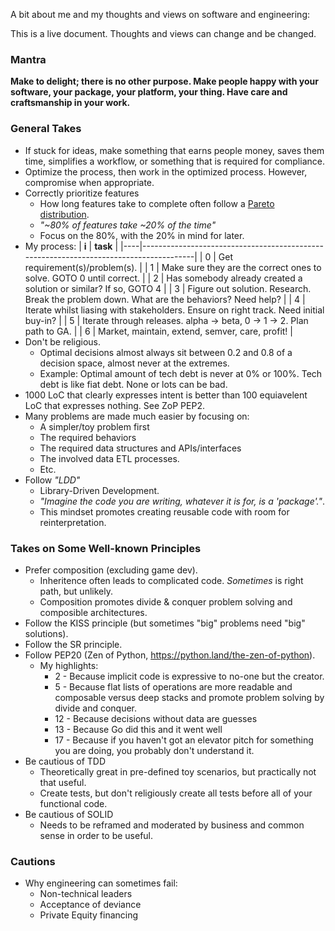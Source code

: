 A bit about me and my thoughts and views on software and engineering:

This is a live document. Thoughts and views can change and be changed.

### Mantra

**Make to delight; there is no other purpose. Make people happy with your software, your package, your platform, your thing. Have care and craftsmanship in your work.**

### General Takes

* If stuck for ideas, make something that earns people money, saves them time, simplifies a workflow, or something that is required for compliance.
* Optimize the process, then work in the optimized process. However, compromise when appropriate.
* Correctly prioritize features
  * How long features take to complete often follow a [Pareto distribution](https://en.wikipedia.org/wiki/Pareto_distribution).
  * *"~80% of features take ~20% of the time"*
  * Focus on the 80%, with the 20% in mind for later.
* My process:
  | **i** | **task**                                                                           |
  |----|---------------------------------------------------------------------------------------|
  | 0  | Get requirement(s)/problem(s).                                                        |
  | 1  | Make sure they are the correct ones to solve. GOTO 0 until correct.                   |
  | 2  | Has somebody already created a solution or similar? If so, GOTO 4                     |
  | 3  | Figure out solution. Research. Break the problem down. What are the behaviors? Need help? |
  | 4  | Iterate whilst liasing with stakeholders. Ensure on right track. Need initial buy-in? |
  | 5  | Iterate through releases. alpha -> beta, 0 -> 1 -> 2. Plan path to GA.                |
  | 6  | Market, maintain, extend, semver, care, profit!                                       |
* Don't be religious.
  * Optimal decisions almost always sit between 0.2 and 0.8 of a decision space, almost never at the extremes.
  * Example: Optimal amount of tech debt is never at 0% or 100%. Tech debt is like fiat debt. None or lots can be bad.
* 1000 LoC that clearly expresses intent is better than 100 equiavelent LoC that expresses nothing. See ZoP PEP2.
* Many problems are made much easier by focusing on:
  * A simpler/toy problem first
  * The required behaviors
  * The required data structures and APIs/interfaces
  * The involved data ETL processes.
  * Etc.
* Follow *"LDD"*
  * Library-Driven Development.
  * *"Imagine the code you are writing, whatever it is for, is a 'package'."*.
  * This mindset promotes creating reusable code with room for reinterpretation.

### Takes on Some Well-known Principles

* Prefer composition (excluding game dev).
  * Inheritence often leads to complicated code. *Sometimes* is right path, but unlikely.
  * Composition promotes divide & conquer problem solving and composible architectures.
* Follow the KISS principle (but sometimes "big" problems need "big" solutions).
* Follow the SR principle.
* Follow PEP20 (Zen of Python, https://python.land/the-zen-of-python).
  * My highlights:
    * 2 - Because implicit code is expressive to no-one but the creator.
    * 5 - Because flat lists of operations are more readable and composable versus deep stacks and promote problem solving by divide and conquer.
    * 12 - Because decisions without data are guesses
    * 13 - Because Go did this and it went well
    * 17 - Because if you haven't got an elevator pitch for something you are doing, you probably don't understand it.
* Be cautious of TDD
  * Theoretically great in pre-defined toy scenarios, but practically not that useful.
  * Create tests, but don't religiously create all tests before all of your functional code.
* Be cautious of SOLID
  * Needs to be reframed and moderated by business and common sense in order to be useful.
 
### Cautions

* Why engineering can sometimes fail:
  * Non-technical leaders
  * Acceptance of deviance
  * Private Equity financing
